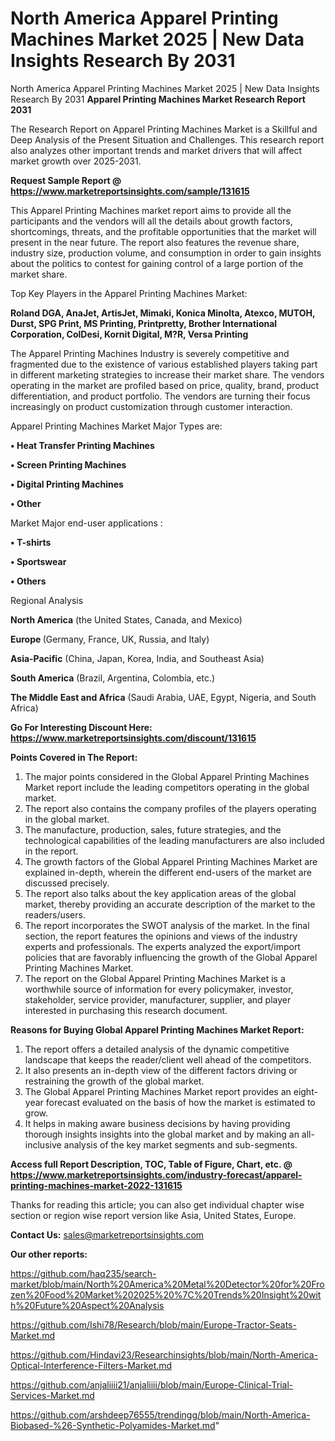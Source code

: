 # North America Apparel Printing Machines Market 2025 | New Data Insights Research By 2031
North America Apparel Printing Machines Market 2025 | New Data Insights Research By 2031
<strong>Apparel Printing Machines Market Research Report 2031</strong>

The Research Report on Apparel Printing Machines Market is a Skillful and Deep Analysis of the Present Situation and Challenges. This research report also analyzes other important trends and market drivers that will affect market growth over 2025-2031.

<strong>Request Sample Report @ <a href=https://www.marketreportsinsights.com/sample/131615>https://www.marketreportsinsights.com/sample/131615</a></strong>

This Apparel Printing Machines market report aims to provide all the participants and the vendors will all the details about growth factors, shortcomings, threats, and the profitable opportunities that the market will present in the near future. The report also features the revenue share, industry size, production volume, and consumption in order to gain insights about the politics to contest for gaining control of a large portion of the market share.

Top Key Players in the Apparel Printing Machines Market:

<strong>Roland DGA, AnaJet, ArtisJet, Mimaki, Konica Minolta, Atexco, MUTOH, Durst, SPG Print, MS Printing, Printpretty, Brother International Corporation, ColDesi, Kornit Digital, M?R, Versa Printing</strong>

The Apparel Printing Machines Industry is severely competitive and fragmented due to the existence of various established players taking part in different marketing strategies to increase their market share. The vendors operating in the market are profiled based on price, quality, brand, product differentiation, and product portfolio. The vendors are turning their focus increasingly on product customization through customer interaction.

Apparel Printing Machines Market Major Types are:

<strong>• Heat Transfer Printing Machines

• Screen Printing Machines

• Digital Printing Machines

• Other</strong>

Market Major end-user applications :

<strong>• T-shirts

• Sportswear

• Others</strong>

Regional Analysis

</u><strong><b>North America</b></strong> (the United States, Canada, and Mexico)

<strong><b>Europe </b></strong>(Germany, France, UK, Russia, and Italy)

<strong><b>Asia-Pacific</b></strong> (China, Japan, Korea, India, and Southeast Asia)

<strong><b>South America</b></strong> (Brazil, Argentina, Colombia, etc.)

<strong><b>The Middle East and Africa</b></strong> (Saudi Arabia, UAE, Egypt, Nigeria, and South Africa)

<strong>Go For Interesting Discount Here: <a href=https://www.marketreportsinsights.com/discount/131615>https://www.marketreportsinsights.com/discount/131615</a></strong>

<strong>Points Covered in The Report:</strong>
<ol>
  <li>The major points considered in the Global Apparel Printing Machines Market report include the leading competitors operating in the global market.</li>
  <li>The report also contains the company profiles of the players operating in the global market.</li>
  <li>The manufacture, production, sales, future strategies, and the technological capabilities of the leading manufacturers are also included in the report.</li>
  <li>The growth factors of the Global Apparel Printing Machines Market are explained in-depth, wherein the different end-users of the market are discussed precisely.</li>
  <li>The report also talks about the key application areas of the global market, thereby providing an accurate description of the market to the readers/users.</li>
  <li>The report incorporates the SWOT analysis of the market. In the final section, the report features the opinions and views of the industry experts and professionals. The experts analyzed the export/import policies that are favorably influencing the growth of the Global Apparel Printing Machines Market.</li>
  <li>The report on the Global Apparel Printing Machines Market is a worthwhile source of information for every policymaker, investor, stakeholder, service provider, manufacturer, supplier, and player interested in purchasing this research document.</li>
</ol>
<strong>Reasons for Buying Global Apparel Printing Machines Market Report:</strong>

<ol>
  <li>The report offers a detailed analysis of the dynamic competitive landscape that keeps the reader/client well ahead of the competitors.</li>
  <li>It also presents an in-depth view of the different factors driving or restraining the growth of the global market.</li>
  <li>The Global Apparel Printing Machines Market report provides an eight-year forecast evaluated on the basis of how the market is estimated to grow.</li>
  <li>It helps in making aware business decisions by having providing thorough insights insights into the global market and by making an all-inclusive analysis of the key market segments and sub-segments.</li>
</ol>
<strong>Access full Report Description, TOC, Table of Figure, Chart, etc. @ <a href=https://www.marketreportsinsights.com/industry-forecast/apparel-printing-machines-market-2022-131615>https://www.marketreportsinsights.com/industry-forecast/apparel-printing-machines-market-2022-131615</a></strong>


Thanks for reading this article; you can also get individual chapter wise section or region wise report version like Asia, United States, Europe.

<strong>Contact Us:</strong>
sales@marketreportsinsights.com

<strong>Our other reports:</strong>

<a href=https://github.com/haq235/search-market/blob/main/North%20America%20Metal%20Detector%20for%20Frozen%20Food%20Market%202025%20%7C%20Trends%20Insight%20with%20Future%20Aspect%20Analysis>https://github.com/haq235/search-market/blob/main/North%20America%20Metal%20Detector%20for%20Frozen%20Food%20Market%202025%20%7C%20Trends%20Insight%20with%20Future%20Aspect%20Analysis</a>

<a href=https://github.com/Ishi78/Research/blob/main/Europe-Tractor-Seats-Market.md>https://github.com/Ishi78/Research/blob/main/Europe-Tractor-Seats-Market.md</a>

<a href=https://github.com/Hindavi23/Researchinsights/blob/main/North-America-Optical-Interference-Filters-Market.md>https://github.com/Hindavi23/Researchinsights/blob/main/North-America-Optical-Interference-Filters-Market.md</a>

<a href=https://github.com/anjaliiii21/anjaliiii/blob/main/Europe-Clinical-Trial-Services-Market.md>https://github.com/anjaliiii21/anjaliiii/blob/main/Europe-Clinical-Trial-Services-Market.md</a>

<a href=https://github.com/arshdeep76555/trendingg/blob/main/North-America-Biobased-%26-Synthetic-Polyamides-Market.md>https://github.com/arshdeep76555/trendingg/blob/main/North-America-Biobased-%26-Synthetic-Polyamides-Market.md</a>"
